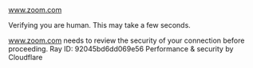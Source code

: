 www.zoom.com

Verifying you are human. This may take a few seconds.

www.zoom.com needs to review the security of your connection before proceeding.
Ray ID: 92045bd6dd069e56
Performance & security by Cloudflare